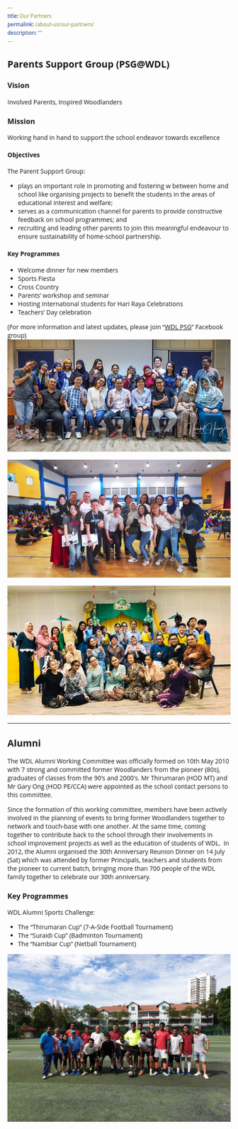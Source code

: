 ```yaml
---
title: Our Partners
permalink: /about-us/our-partners/
description: ""
---
```

<style type="text/css">
@import url('https://fonts.googleapis.com/css2?family=Open+Sans&display=swap');  

body, * { font-family: 'Open Sans', sans-serif !important; }
.bp-container h1 { letter-spacing: normal !important; font-weight: 300 !important;}
</style>


## Parents Support Group (PSG@WDL)

### Vision

Involved Parents, Inspired Woodlanders

### Mission

Working hand in hand to support the school endeavor towards excellence

#### Objectives

The Parent Support Group:

*   plays an important role in promoting and fostering w between home and school like organising projects to benefit the students in the areas of educational interest and welfare;
*   serves as a communication channel for parents to provide constructive feedback on school programmes; and
*   recruiting and leading other parents to join this meaningful endeavour to ensure sustainability of home-school partnership.

#### Key Programmes

*   Welcome dinner for new members
*   Sports Fiesta
*   Cross Country
*   Parents’ workshop and seminar
*   Hosting International students for Hari Raya Celebrations
*   Teachers’ Day celebration

(For more information and latest updates, please join “[WDL PSG](https://www.facebook.com/pages/WDL-PSG/492211320814534?fref=ts)” Facebook group)
![](/images/About%20us/psg1.jpg)

![](/images/About%20us/psg2.jpg)

![](/images/About%20us/psg3.jpg)


----


## Alumni


The WDL Alumni Working Committee was officially formed on 10th May 2010 with 7 strong and committed former Woodlanders from the pioneer (80s), graduates of classes from the 90's and 2000's. Mr Thirumaran (HOD MT) and Mr Gary Ong (HOD PE/CCA) were appointed as the school contact persons to this committee.

Since the formation of this working committee, members have been actively involved in the planning of events to bring former Woodlanders together to network and touch-base with one another. At the same time, coming together to contribute back to the school through their involvements in school improvement projects as well as the education of students of WDL.  In 2012, the Alumni organised the 30th Anniversary Reunion Dinner on 14 July (Sat) which was attended by former Principals, teachers and students from the pioneer to current batch, bringing more than 700 people of the WDL family together to celebrate our 30th anniversary.

### Key Programmes

WDL Alumni Sports Challenge:

*   The “Thirumaran Cup” (7-A-Side Football Tournament)
*   The “Suraidi Cup” (Badminton Tournament)
*   The “Nambiar Cup” (Netball Tournament)

![](/images/About%20us/alumni1.jpg)


